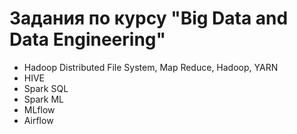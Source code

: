 # Задания по курсу "Big Data and Data Engineering" 
- Hadoop Distributed File System, Map Reduce, Hadoop, YARN
- HIVE
- Spark SQL
- Spark ML
- MLflow
- Airflow
